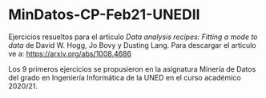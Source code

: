 # MinDatos-CP-Feb21-UNEDII

Ejercicios resueltos para el articulo *Data analysis recipes: Fitting a mode to data* de David W. Hogg, Jo Bovy y Dusting Lang. Para descargar el articulo ve a: https://arxiv.org/abs/1008.4686

Los 9 primeros ejercicios se propusieron en la asignatura Minería de Datos del grado en Ingeniería Informática de la UNED en el curso académico 2020/21.
